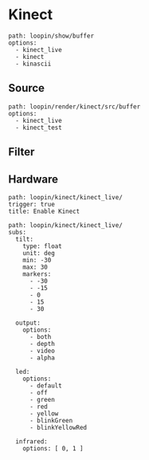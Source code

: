 # Kinect

``` control
path: loopin/show/buffer
options:
  - kinect_live
  - kinect
  - kinascii
```


## Source

``` control
path: loopin/render/kinect/src/buffer
options:
  - kinect_live
  - kinect_test
```

## Filter



## Hardware
``` control
path: loopin/kinect/kinect_live/
trigger: true
title: Enable Kinect
```

``` control
path: loopin/kinect/kinect_live/
subs:
  tilt:
    type: float
    unit: deg
    min: -30
    max: 30
    markers:
      - -30
      - -15
      - 0
      - 15
      - 30

  output:
    options:
      - both
      - depth
      - video
      - alpha

  led:
    options:
      - default
      - off
      - green
      - red
      - yellow
      - blinkGreen
      - blinkYellowRed

  infrared:
    options: [ 0, 1 ]
```
